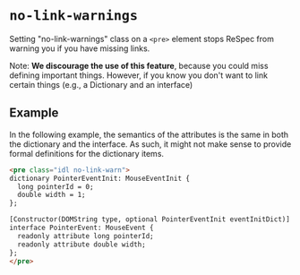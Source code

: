 # `no-link-warnings`

Setting "no-link-warnings" class on a `<pre>` element stops ReSpec from warning you if you have missing links.

Note: **We discourage the use of this feature**, because you could miss defining important things. However, if you know you don't want to link certain things (e.g., a Dictionary and an interface)

## Example

In the following example, the semantics of the attributes is the same in both the dictionary and the interface. As such, it might not make sense to provide formal definitions for the dictionary items.

```html
<pre class="idl no-link-warn">
dictionary PointerEventInit: MouseEventInit {
  long pointerId = 0;
  double width = 1;
};

[Constructor(DOMString type, optional PointerEventInit eventInitDict)]
interface PointerEvent: MouseEvent {
  readonly attribute long pointerId;
  readonly attribute double width;
};
</pre>
```
